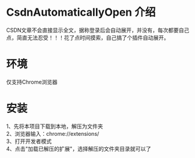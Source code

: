 # CsdnAutomaticallyOpen 介绍
CSDN文章不会直接显示全文，据称登录后会自动展开，并没有，每次都要自己点，简直无法忍受！！！花了点时间摸索，自己搞了个插件自动展开。

# 环境
仅支持Chrome浏览器

# 安装
1、先将本项目下载到本地，解压为文件夹  
2、浏览器输入：chrome://extensions/  
3、打开开发者模式  
4、点击"加载已解压的扩展"，选择解压的文件夹目录就可以了  
